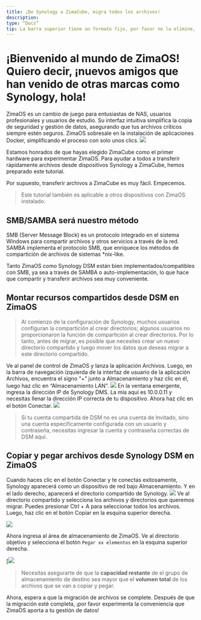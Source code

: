 ```yaml
---
title: ¡De Synology a ZimaCube, migra todos los archivos!
description:
type: “Docs”
tip: La barra superior tiene un formato fijo, por favor no la elimine, la descripción es para el artículo, si no se completa, se tomará el texto del primer párrafo
---
```

# ¡Bienvenido al mundo de ZimaOS! Quiero decir, ¡nuevos amigos que han venido de otras marcas como Synology, hola!

ZimaOS es un cambio de juego para entusiastas de NAS, usuarios profesionales y usuarios de estudio. Su interfaz intuitiva simplifica la copia de seguridad y gestión de datos, asegurando que tus archivos críticos siempre estén seguros. ZimaOS sobresale en la instalación de aplicaciones Docker, simplificando el proceso con solo unos clics.
![](https://manage.icewhale.io/api/static/docs/1722482124812_image.png)

Estamos honrados de que hayas elegido ZimaCube como el primer hardware para experimentar ZimaOS. Para ayudar a todos a transferir rápidamente archivos desde dispositivos Synology a ZimaCube, hemos preparado este tutorial.

Por supuesto, transferir archivos a ZimaCube es muy fácil. Empecemos.

>Este tutorial también es aplicable a otros dispositivos con ZimaOS instalado.

## SMB/SAMBA será nuestro método
SMB (Server Message Block) es un protocolo integrado en el sistema Windows para compartir archivos y otros servicios a través de la red. SAMBA implementa el protocolo SMB, que enriquece los métodos de compartición de archivos de sistemas *nix-like.

Tanto ZimaOS como Synology DSM están bien implementados/compatibles con SMB, ya sea a través de SAMBA o auto-implementación, lo que hace que compartir y transferir archivos sea muy conveniente.

## Montar recursos compartidos desde DSM en ZimaOS
>Al comienzo de la configuración de Synology, muchos usuarios configuran la compartición al crear directorios; algunos usuarios no proporcionaron la función de compartición al crear directorios. Por lo tanto, antes de migrar, es posible que necesites crear un nuevo directorio compartido y luego mover los datos que deseas migrar a este directorio compartido.

Ve al panel de control de ZimaOS y lanza la aplicación Archivos. Luego, en la barra de navegación izquierda de la interfaz de usuario de la aplicación Archivos, encuentra el signo “+” junto a Almacenamiento y haz clic en él, luego haz clic en “Almacenamiento LAN”.
![](https://manage.icewhale.io/api/static/docs/1722482274183_image.png)
En la ventana emergente, ingresa la dirección IP de Synology DMS. La mía aquí es 10.0.0.11 y necesitas llenar la dirección IP correcta de tu dispositivo. Ahora haz clic en el botón Conectar.
![](https://manage.icewhale.io/api/static/docs/1722482301030_image.png)
>Si tu cuenta compartida de DSM no es una cuenta de Invitado, sino una cuenta específicamente configurada con un usuario y contraseña, necesitas ingresar la cuenta y contraseña correctas de DSM aquí.

## Copiar y pegar archivos desde Synology DSM en ZimaOS
Cuando haces clic en el botón Conectar y te conectas exitosamente, Synology aparecerá como un dispositivo de red bajo Almacenamiento. Y en el lado derecho, aparecerá el directorio compartido de Synology.
![](https://manage.icewhale.io/api/static/docs/1722482333599_image.png)
Ve al directorio compartido y selecciona los archivos y directorios que queremos migrar. Puedes presionar Ctrl + A para seleccionar todos los archivos. Luego, haz clic en el botón Copiar en la esquina superior derecha.

![](https://manage.icewhale.io/api/static/docs/1722482355535_copyImage.png)

Ahora ingresa al área de almacenamiento de ZimaOS. Ve al directorio objetivo y selecciona el botón `Pegar xx elementos` en la esquina superior derecha.

[![](https://manage.icewhale.io/api/static/docs/1722482356366_copyImage.jpeg)


> Necesitas asegurarte de que la **capacidad restante** de el grupo de almacenamiento de destino sea mayor que el **volumen total** de los archivos que se van a copiar y pegar.

Ahora, espera a que la migración de archivos se complete. Después de que la migración esté completa, ¡por favor experimenta la conveniencia que ZimaOS aporta a tu gestión de datos!